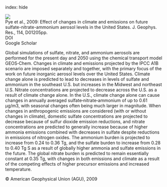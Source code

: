 index: hide

<div class="Citation">
    <div class="Citation-thumb CitationThumb-linked"  data-href="https://doi.org/10.1029/2008jd010701">
      <img src="https://static.claimspace.cloud/climate-study-static/refs/thumbs/11/Pye_et_al_2009-thumb.png" />
    </div>

  <div class="Citation-body">
    <div class="Citation-text">Pye et al., 2009: Effect of changes in climate and emissions on future sulfate-nitrate-ammonium aerosol levels in the United States. <span class="Article-journal">J. Geophys. Res., </span><span class="Article-volume">114, </span>D01205pp.</div>
    <div class="Citation-links">
      <div class="CitationLink" data-href="https://doi.org/10.1029/2008jd010701">
        <div class="CitationLink-icon CitationLink-Doi"></div>
        <div class="CitationLink-text">DOI</div>
      </div>
      <div class="CitationLink" data-href="https://scholar.google.com/scholar?q=10.1029/2008jd010701">
        <div class="CitationLink-icon CitationLink-Scholar"></div>
        <div class="CitationLink-text">Google Scholar</div>
      </div>
    </div>
  </div>
</div>

Global simulations of sulfate, nitrate, and ammonium aerosols are performed for the present day and 2050 using the chemical transport model GEOS‐Chem. Changes in climate and emissions projected by the IPCC A1B scenario are imposed separately and together, with the primary focus of the work on future inorganic aerosol levels over the United States. Climate change alone is predicted to lead to decreases in levels of sulfate and ammonium in the southeast U.S. but increases in the Midwest and northeast U.S. Nitrate concentrations are projected to decrease across the U.S. as a result of climate change alone. In the U.S., climate change alone can cause changes in annually averaged sulfate‐nitrate‐ammonium of up to 0.61 μg/m3, with seasonal changes often being much larger in magnitude. When changes in anthropogenic emissions are considered (with or without changes in climate), domestic sulfate concentrations are projected to decrease because of sulfur dioxide emission reductions, and nitrate concentrations are predicted to generally increase because of higher ammonia emissions combined with decreases in sulfate despite reductions in emissions of nitrogen oxides. The ammonium burden is projected to increase from 0.24 to 0.36 Tg, and the sulfate burden to increase from 0.28 to 0.40 Tg S as a result of globally higher ammonia and sulfate emissions in the future. The global nitrate burden is predicted to remain essentially constant at 0.35 Tg, with changes in both emissions and climate as a result of the competing effects of higher precursor emissions and increased temperature.

<div class="Citation-copy">
&copy; American Geophysical Union (AGU), 2009
</div>